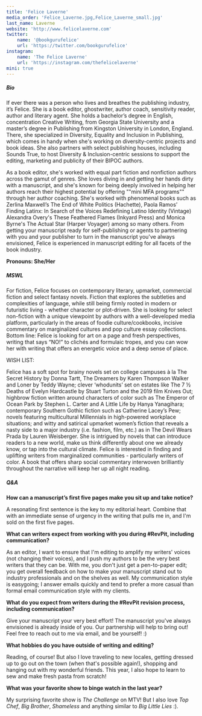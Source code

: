```yaml
---
title: 'Felice Laverne'
media_order: 'Felice_Laverne.jpg,Felice_Laverne_small.jpg'
last_name: Laverne
website: 'http://www.felicelaverne.com'
twitter:
    name: '@bookgurufelice'
    url: 'https://twitter.com/bookgurufelice'
instagram:
    name: 'The Felice Laverne'
    url: 'https://instagram.com/thefelicelaverne'
mini: true
---
```


##### Bio

If ever there was a person who lives and breathes the publishing industry, it’s Felice. She is a book editor, ghostwriter, author coach, sensitivity reader, author and literary agent. She holds a bachelor’s degree in English, concentration Creative Writing, from Georgia State University and a master’s degree in Publishing from Kingston University in London, England. There, she specialized in Diversity, Equality and Inclusion in Publishing, which comes in handy when she's working on diversity-centric projects and book ideas. She also partners with select publishing houses, including Sounds True, to host Diversity & Inclusion-centric sessions to support the editing, marketing and publicity of their BIPOC authors. 

As a book editor, she's worked with equal part fiction and nonfiction authors across the gamut of genres. She loves diving in and getting her hands dirty with a manuscript, and she's known for being deeply involved in helping her authors reach their highest potential by offering ""mini MFA programs"" through her author coaching. She's worked with phenomenal books such as Zerlina Maxwell’s The End of White Politics (Hachette), Paola Ramos’ Finding Latinx: In Search of the Voices Redefining Latino Identity (Vintage) Alexandra Overy's These Feathered Flames (Inkyard Press) and Monica Byrne's The Actual Star (Harper Voyager) among so many others. From getting your manuscript ready for self-publishing or agents to partnering with you and your publisher to turn in the manuscript you've always envisioned, Felice is experienced in manuscript editing for all facets of the book industry.

**Pronouns: She/Her**

##### MSWL

For fiction, Felice focuses on contemporary literary, upmarket, commercial fiction and select fantasy novels. Fiction that explores the subtleties and complexities of language, while still being firmly rooted in modern or futuristic living - whether character or plot-driven. She is looking for select non-fiction with a unique viewpoint by authors with a well-developed media platform, particularly in the areas of foodie culture/cookbooks, incisive commentary on marginalized cultures and pop culture essay collections. Bottom line: Felice is looking for art on a page and fresh perspectives, writing that says “NO!” to clichés and formulaic tropes, and you can wow her with writing that offers an energetic voice and a deep sense of place.

WISH LIST:

Felice has a soft spot for brainy novels set on college campuses à la The Secret History by Donna Tartt, The Dreamers by Karen Thompson Walker and Loner by Teddy Wayne; clever ‘whodunits’ set on estates like The 7 ½ Deaths of Evelyn Hardcastle by Stuart Turton and the 2019 film Knives Out; highbrow fiction written around characters of color such as The Emperor of Ocean Park by Stephen L. Carter and A Little Life by Hanya Yanagihara; contemporary Southern Gothic fiction such as Catherine Lacey’s Pew; novels featuring multicultural Millennials in high-powered workplace situations; and witty and satirical upmarket women’s fiction that reveals a nasty side to a major industry (i.e. fashion, film, etc.) as in The Devil Wears Prada by Lauren Weisberger. 
She is intrigued by novels that can introduce readers to a new world, make us think differently about one we already know, or tap into the cultural climate. Felice is interested in finding and uplifting writers from marginalized communities - particularly writers of color. A book that offers sharp social commentary interwoven brilliantly throughout the narrative will keep her up all night reading.

##### Q&A

**How can a manuscript’s first five pages make you sit up and take notice?**

A resonating first sentence is the key to my editorial heart. Combine that with an immediate sense of urgency in the writing that pulls me in, and I'm sold on the first five pages.

**What can writers expect from working with you during #RevPit, including communication?**

As an editor, I want to ensure that I'm editing to amplify my writers' voices (not changing their voices), and I push my authors to be the very best writers that they can be. With me, you don't just get a pen-to-paper edit; you get overall feedback on how to make your manuscript stand out to industry professionals and on the shelves as well. My communication style is easygoing; I answer emails quickly and tend to prefer a more casual than formal email communication style with my clients.

**What do you expect from writers during the #RevPit revision process, including communication?**

Give your manuscript your very best effort! The manuscript you've always envisioned is already inside of you. Our partnership will help to bring out! Feel free to reach out to me via email, and be yourself! :)

**What hobbies do you have outside of writing and editing?**

Reading, of course! But also I love traveling to new locales, getting dressed up to go out on the town (when that's possible again!), shopping and hanging out with my wonderful friends. This year, I also hope to learn to sew and make fresh pasta from scratch!

**What was your favorite show to binge watch in the last year?**

My surprising favorite show is _The Challenge_ on MTV! But I also love _Top Chef_, _Big Brother_, _Shameless_ and anything similar to _Big Little Lies_ :). 